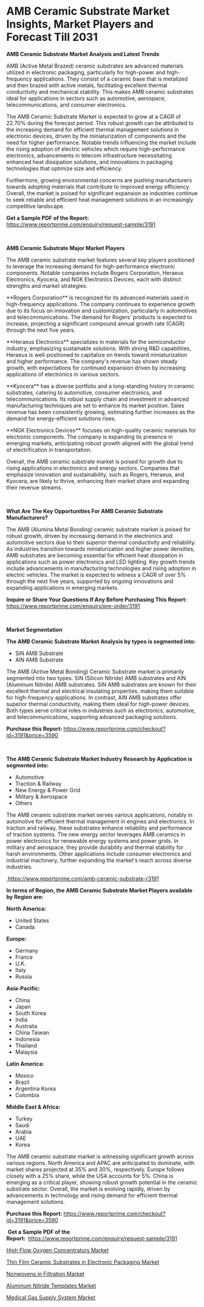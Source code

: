 <p><h1>AMB Ceramic Substrate Market Insights, Market Players and Forecast Till 2031</h1></p><p><strong>AMB Ceramic Substrate Market Analysis and Latest Trends</strong></p>
<p><p>AMB (Active Metal Brazed) ceramic substrates are advanced materials utilized in electronic packaging, particularly for high-power and high-frequency applications. They consist of a ceramic base that is metalized and then brazed with active metals, facilitating excellent thermal conductivity and mechanical stability. This makes AMB ceramic substrates ideal for applications in sectors such as automotive, aerospace, telecommunications, and consumer electronics.</p><p>The AMB Ceramic Substrate Market is expected to grow at a CAGR of 22.70% during the forecast period. This robust growth can be attributed to the increasing demand for efficient thermal management solutions in electronic devices, driven by the miniaturization of components and the need for higher performance. Notable trends influencing the market include the rising adoption of electric vehicles which require high-performance electronics, advancements in telecom infrastructure necessitating enhanced heat dissipation solutions, and innovations in packaging technologies that optimize size and efficiency.</p><p>Furthermore, growing environmental concerns are pushing manufacturers towards adopting materials that contribute to improved energy efficiency. Overall, the market is poised for significant expansion as industries continue to seek reliable and efficient heat management solutions in an increasingly competitive landscape.</p></p>
<p><strong>Get a Sample PDF of the Report:&nbsp;</strong> <a href="https://www.reportprime.com/enquiry/request-sample/3191">https://www.reportprime.com/enquiry/request-sample/3191</a></p>
<p>&nbsp;</p>
<p><strong>AMB Ceramic Substrate Major Market Players</strong></p>
<p><p>The AMB ceramic substrate market features several key players positioned to leverage the increasing demand for high-performance electronic components. Notable companies include Rogers Corporation, Heraeus Electronics, Kyocera, and NGK Electronics Devices, each with distinct strengths and market strategies.</p><p>**Rogers Corporation** is recognized for its advanced materials used in high-frequency applications. The company continues to experience growth due to its focus on innovation and customization, particularly in automotives and telecommunications. The demand for Rogers' products is expected to increase, projecting a significant compound annual growth rate (CAGR) through the next five years.</p><p>**Heraeus Electronics** specializes in materials for the semiconductor industry, emphasizing sustainable solutions. With strong R&D capabilities, Heraeus is well-positioned to capitalize on trends toward miniaturization and higher performance. The company's revenue has shown steady growth, with expectations for continued expansion driven by increasing applications of electronics in various sectors.</p><p>**Kyocera** has a diverse portfolio and a long-standing history in ceramic substrates, catering to automotive, consumer electronics, and telecommunications. Its robust supply chain and investment in advanced manufacturing techniques are set to enhance its market position. Sales revenue has been consistently growing, estimating further increases as the demand for energy-efficient solutions rises.</p><p>**NGK Electronics Devices** focuses on high-quality ceramic materials for electronic components. The company is expanding its presence in emerging markets, anticipating robust growth aligned with the global trend of electrification in transportation.</p><p>Overall, the AMB ceramic substrate market is poised for growth due to rising applications in electronics and energy sectors. Companies that emphasize innovation and sustainability, such as Rogers, Heraeus, and Kyocera, are likely to thrive, enhancing their market share and expanding their revenue streams.</p></p>
<p>&nbsp;</p>
<p><strong>What Are The Key Opportunities For AMB Ceramic Substrate Manufacturers?</strong></p>
<p><p>The AMB (Alumina Metal Bonding) ceramic substrate market is poised for robust growth, driven by increasing demand in the electronics and automotive sectors due to their superior thermal conductivity and reliability. As industries transition towards miniaturization and higher power densities, AMB substrates are becoming essential for efficient heat dissipation in applications such as power electronics and LED lighting. Key growth trends include advancements in manufacturing technologies and rising adoption in electric vehicles. The market is expected to witness a CAGR of over 5% through the next five years, supported by ongoing innovations and expanding applications in emerging markets.</p></p>
<p><strong>Inquire or Share Your Questions If Any Before Purchasing This Report:</strong> <a href="https://www.reportprime.com/enquiry/pre-order/3191">https://www.reportprime.com/enquiry/pre-order/3191</a></p>
<p>&nbsp;</p>
<p><strong>Market Segmentation</strong></p>
<p><strong>The AMB Ceramic Substrate Market Analysis by types is segmented into:</strong></p>
<p><ul><li>SiN AMB Substrate</li><li>AlN AMB Substrate</li></ul></p>
<p><p>The AMB (Active Metal Bonding) Ceramic Substrate market is primarily segmented into two types: SiN (Silicon Nitride) AMB substrates and AlN (Aluminum Nitride) AMB substrates. SiN AMB substrates are known for their excellent thermal and electrical insulating properties, making them suitable for high-frequency applications. In contrast, AlN AMB substrates offer superior thermal conductivity, making them ideal for high-power devices. Both types serve critical roles in industries such as electronics, automotive, and telecommunications, supporting advanced packaging solutions.</p></p>
<p><strong>Purchase this Report:&nbsp;</strong><a href="https://www.reportprime.com/checkout?id=3191&price=3590">https://www.reportprime.com/checkout?id=3191&price=3590</a></p>
<p>&nbsp;</p>
<p><strong>The AMB Ceramic Substrate Market Industry Research by Application is segmented into:</strong></p>
<p><ul><li>Automotive</li><li>Traction & Railway</li><li>New Energy & Power Grid</li><li>Military & Aerospace</li><li>Others</li></ul></p>
<p><p>The AMB ceramic substrate market serves various applications, notably in automotive for efficient thermal management in engines and electronics. In traction and railway, these substrates enhance reliability and performance of traction systems. The new energy sector leverages AMB ceramics in power electronics for renewable energy systems and power grids. In military and aerospace, they provide durability and thermal stability for harsh environments. Other applications include consumer electronics and industrial machinery, further expanding the market's reach across diverse industries.</p></p>
<p><a href="https://www.reportprime.com/amb-ceramic-substrate-r3191">&nbsp;https://www.reportprime.com/amb-ceramic-substrate-r3191</a></p>
<p><strong>In terms of Region, the AMB Ceramic Substrate Market Players available by Region are:</strong></p>
<p>
    <p> <strong> North America: </strong>
        <ul>
            <li>United States</li>
            <li>Canada</li>
        </ul>
        </p> 
    <p> <strong> Europe: </strong>
        <ul>
            <li>Germany</li>
            <li>France</li>
            <li>U.K.</li>
            <li>Italy</li>
            <li>Russia</li>
        </ul>
        </p> 
    <p> <strong> Asia-Pacific: </strong>
        <ul>
            <li>China</li>
            <li>Japan</li>
            <li>South Korea</li>
            <li>India</li>
            <li>Australia</li>
            <li>China Taiwan</li>
            <li>Indonesia</li>
            <li>Thailand</li>
            <li>Malaysia</li>
        </ul>
        </p> 
    <p> <strong> Latin America: </strong>
        <ul>
            <li>Mexico</li>
            <li>Brazil</li>
            <li>Argentina Korea</li>
            <li>Colombia</li>
        </ul>
        </p> 
    <p> <strong> Middle East & Africa: </strong>
        <ul>
            <li>Turkey</li>
            <li>Saudi</li>
            <li>Arabia</li>
            <li>UAE</li>
            <li>Korea</li>
        </ul>
    </p>
    </p>
<p><p>The AMB ceramic substrate market is witnessing significant growth across various regions. North America and APAC are anticipated to dominate, with market shares projected at 35% and 30%, respectively. Europe follows closely with a 25% share, while the USA accounts for 5%. China is emerging as a critical player, showing robust growth potential in the ceramic substrate sector. Overall, the market is evolving rapidly, driven by advancements in technology and rising demand for efficient thermal management solutions.</p></p>
<p><strong>Purchase this Report: </strong><a href="https://www.reportprime.com/checkout?id=3191&price=3590">https://www.reportprime.com/checkout?id=3191&price=3590</a></p>
<p>&nbsp;<strong>Get a Sample PDF of the Report:&nbsp;&nbsp;</strong><a href="https://www.reportprime.com/enquiry/request-sample/3191">https://www.reportprime.com/enquiry/request-sample/3191</a></p>
<p><strong></strong></p>
<p><p><a href="https://issuu.com/reportprime-2/docs/high-flow-oxygen-concentrators-mark_d72f7fa2ac856d">High Flow Oxygen Concentrators Market</a></p><p><a href="https://github.com/marloy8/Market-Research-Report-List-6/blob/main/thin-film-ceramic-substrates-in-electronic-packaging-market.md">Thin Film Ceramic Substrates in Electronic Packaging Market</a></p><p><a href="https://issuu.com/reportprime-2/docs/nonwovens-in-filtration-market-size_37876e9c84902d">Nonwovens in Filtration Market</a></p><p><a href="https://github.com/hgf64gh/Market-Research-Report-List-1/blob/main/aluminum-nitride-templates-market.md">Aluminum Nitride Templates Market</a></p><p><a href="https://www.linkedin.com/pulse/insights-medical-gas-supply-system-industry-market-financial-uwjne?trackingId=5EZK4VyhQbadfT9u%2FYIXPg%3D%3D">Medical Gas Supply System Market</a></p></p>